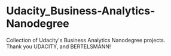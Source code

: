 # Udacity_Business-Analytics-Nanodegree
Collection of Udacity's Business Analytics Nanodegree projects. </br>
Thank you UDACITY, and BERTELSMANN!
